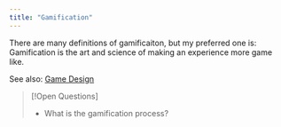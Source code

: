 ```yaml
---
title: "Gamification"
---
```

There are many definitions of gamificaiton, but my preferred one is: Gamification is the art and science of making an experience more game like. 

See also: [Game Design](Game%20Design.md)


>[!Open Questions]
> - What is the gamification process?